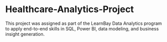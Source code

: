 # Healthcare-Analytics-Project
This project was assigned as part of the LearnBay Data Analytics program to apply end-to-end skills in SQL, Power BI, data modeling, and business insight generation.
